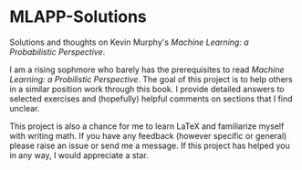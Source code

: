 # MLAPP-Solutions
Solutions and thoughts on Kevin Murphy's *Machine Learning: a Probabilistic Perspective*.

I am a rising sophmore who barely has the prerequisites to read *Machine Learning: a Probilistic Perspective*. The goal of this project is to help others in a similar position work through this book. I provide detailed answers to selected exercises and (hopefully) helpful comments on sections that I find unclear.

This project is also a chance for me to learn LaTeX and familiarize myself with writing math. If you have any feedback (however specific or general) please raise an issue or send me a message. If this project has helped you in any way, I would appreciate a star.
